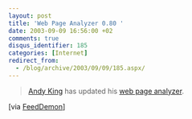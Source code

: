 ```yaml
---
layout: post
title: 'Web Page Analyzer 0.80 '
date: 2003-09-09 16:56:00 +02
comments: true
disqus_identifier: 185
categories: [Internet]
redirect_from:
  - /blog/archive/2003/09/09/185.aspx/
---
```


> [Andy King](http://www.websiteoptimization.com/about/) has updated his [web page analyzer](http://www.websiteoptimization.com/services/analyze/).

[via [FeedDemon](http://nick.typepad.com/blog/2003/09/web_page_analyz.html)]

